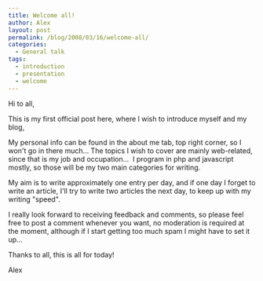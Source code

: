 ```yaml
---
title: Welcome all!
author: Alex
layout: post
permalink: /blog/2008/03/16/welcome-all/
categories:
  - General talk
tags:
  - introduction
  - presentation
  - welcome
---
```

 

Hi to all,

This is my first official post here, where I wish to introduce myself and my blog, 

My personal info can be found in the about me tab, top right corner, so I won\'t go in there much... The topics I wish to cover are mainly web-related, since that is my job and occupation...  I program in php and javascript mostly, so those will be my two main categories for writing.

My aim is to write approximately one entry per day, and if one day I forget to write an article, I\'ll try to write two articles the next day, to keep up with my writing \"speed\".

I really look forward to receiving feedback and comments, so please feel free to post a comment whenever you want, no moderation is required at the moment, although if I start getting too much spam I might have to set it up...

Thanks to all, this is all for today!

Alex